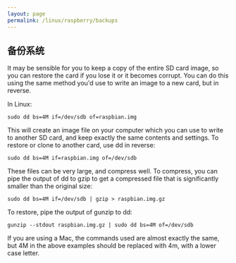 ```yaml
---
layout: page
permalink: /linux/raspberry/backups
---
```



## 备份系统
It may be sensible for you to keep a copy of the entire SD card image, so you
can restore the card if you lose it or it becomes corrupt. You can do this using
the same method you'd use to write an image to a new card, but in reverse.

In Linux:

	sudo dd bs=4M if=/dev/sdb of=raspbian.img
This will create an image file on your computer which you can use to write to
another SD card, and keep exactly the same contents and settings. To restore or
clone to another card, use dd in reverse:

	sudo dd bs=4M if=raspbian.img of=/dev/sdb
These files can be very large, and compress well. To compress, you can pipe the
output of dd to gzip to get a compressed file that is significantly smaller than
the original size:

	sudo dd bs=4M if=/dev/sdb | gzip > raspbian.img.gz
To restore, pipe the output of gunzip to dd:

	gunzip --stdout raspbian.img.gz | sudo dd bs=4M of=/dev/sdb

If you are using a Mac, the commands used are almost exactly the same, but 4M in
the above examples should be replaced with 4m, with a lower case letter.
